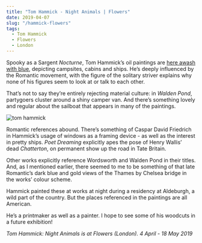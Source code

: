 ```yaml
---
title: "Tom Hammick - Night Animals | Flowers"
date: 2019-04-07
slug: "/hammick-flowers"
tags:
  - Tom Hammick
  - Flowers
  - London
---
```


Spooky as a Sargent *Nocturne*, Tom Hammick’s oil paintings are [here awash with blue](https://www.flowersgallery.com/exhibitions/view/tom-hammick-1), depicting campsites, cabins and ships. He’s deeply influenced by the Romantic movement, with the figure of the solitary striver explains why none of his figures seem to look at or talk to each other.

That’s not to say they’re entirely rejecting material culture: in *Walden Pond*, partygoers cluster around a shiny camper van. And there’s something lovely and regular about the sailboat that appears in many of the paintings.

![tom hammick](/hammick-flowers-1.jpg)

Romantic references abound. There’s something of Caspar David Friedrich in Hammick’s usage of windows as a framing device - as well as the interest in pretty ships. *Poet Dreaming* explicitly apes the pose of Henry Wallis’ dead *Chatterton*, on permanent show up the road in Tate Britain.

Other works explicitly reference Wordsworth and Walden Pond in their titles.  And, as I mentioned earlier, there seemed to me to be something of that late Romantic’s dark blue and gold views of the Thames by Chelsea bridge in the works’ colour scheme.

Hammick painted these at works at night during a residency at Aldeburgh, a wild part of the country. But the places referenced in the paintings are all American.

He’s a printmaker as well as a painter. I hope to see some of his woodcuts in a future exhibition!

*Tom Hammick: Night Animals is at Flowers (London). 4 April - 18 May 2019*
